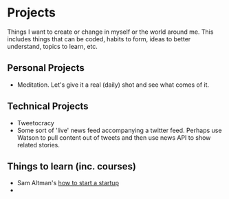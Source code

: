 # Projects
Things I want to create or change in myself or the world around me. This includes things that can be coded, habits to form, ideas to better understand, topics to learn, etc.

## Personal Projects
- Meditation. Let's give it a real (daily) shot and see what comes of it.

## Technical Projects
- Tweetocracy
- Some sort of 'live' news feed accompanying a twitter feed. Perhaps use Watson to pull content out of tweets and then use news API to show related stories.

## Things to learn (inc. courses)
- Sam Altman's [how to start a startup](http://startupclass.samaltman.com/)
- 